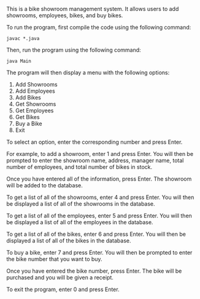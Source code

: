 This is a bike showroom management system. It allows users to add showrooms, employees, bikes, and buy bikes.

To run the program, first compile the code using the following command:

```
javac *.java
```

Then, run the program using the following command:

```
java Main
```

The program will then display a menu with the following options:

1. Add Showrooms
2. Add Employees
3. Add Bikes
4. Get Showrooms
5. Get Employees
6. Get Bikes
7. Buy a Bike
0. Exit

To select an option, enter the corresponding number and press Enter.

For example, to add a showroom, enter 1 and press Enter. You will then be prompted to enter the showroom name, address, manager name, total number of employees, and total number of bikes in stock.

Once you have entered all of the information, press Enter. The showroom will be added to the database.

To get a list of all of the showrooms, enter 4 and press Enter. You will then be displayed a list of all of the showrooms in the database.

To get a list of all of the employees, enter 5 and press Enter. You will then be displayed a list of all of the employees in the database.

To get a list of all of the bikes, enter 6 and press Enter. You will then be displayed a list of all of the bikes in the database.

To buy a bike, enter 7 and press Enter. You will then be prompted to enter the bike number that you want to buy.

Once you have entered the bike number, press Enter. The bike will be purchased and you will be given a receipt.

To exit the program, enter 0 and press Enter.